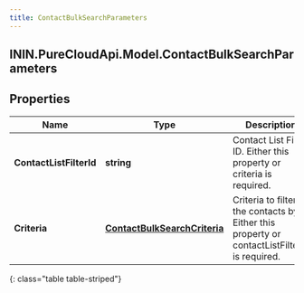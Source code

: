 ```yaml
---
title: ContactBulkSearchParameters
---
```

## ININ.PureCloudApi.Model.ContactBulkSearchParameters

## Properties

|Name | Type | Description | Notes|
|------------ | ------------- | ------------- | -------------|
| **ContactListFilterId** | **string** | Contact List Filter ID. Either this property or criteria is required. | [optional] |
| **Criteria** | [**ContactBulkSearchCriteria**](ContactBulkSearchCriteria.html) | Criteria to filter the contacts by. Either this property or contactListFilterId is required. | [optional] |
{: class="table table-striped"}


